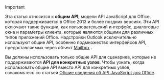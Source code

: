 > [!IMPORTANT]
> Эта статья относится к **общим API**, модели API JavaScript для Office, которая поддерживается в Office 2013 и более поздних версиях. Эти API включают такие функции, как пользовательский интерфейс, диалоговые окна и параметры клиента, которые являются общими для различных типов приложений Office. Надстройки Outlook исключительно используют общие API, особенно подмножество интерфейсов API, предоставляемых через объект [Mailbox](/javascript/api/outlook/office.mailbox) .
> 
> Вы должны использовать только общие API для сценариев, которые не поддерживаются **API для конкретных узлов**. Чтобы узнать, когда использовать общие API вместо API для конкретных узлов, ознакомьтесь со статьей [Общие сведения об API JavaScript для Office](../develop/understanding-the-javascript-api-for-office.md).